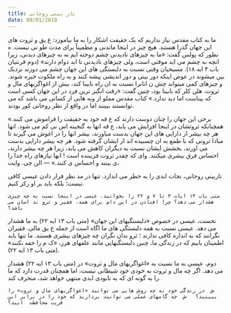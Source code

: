 ```yaml
---
title: تار بینی روحانی
date: 08/01/2018
---
```


ما به کتاب مقدس نیاز نداریم که یک حقیقت اشکار را به ما بیاموزد: ع یق و ثروت های این جهان گذرا هستند. هیچ چیز در اینجا ماندنی و مطميناً برای مدت طو نی نیست. ه نطور که پولس گفت: «ما به چیزهای نادیدنی چشم دوخته ایم نه به چیزهای دیدنی، زیرا انچه به چشم می اید موقتی است، ولی چیزهای نادیدنی تا ابد دوام دارند» (دوم قرنتیان باب ۴ ایه ۱۸). مسیحیان وقتی نسبت به دلبستگی های این جهان چشم می دوزند نزدیک بین میشوند در عوض اینکه دور بینی و دور اندیشی پیشه کنند و به راه ملکوت خیره شوند. و چیزهای کمی میتواند چش ن انانرا نسبت به ان راه نابینا کند، بیش از اغواگریهای مال و ثروت. هلن کلر که نابینا بود، چنین گفت: «رقت انگیز ترین فرد در این جهان کسی است که بیناست اما دید ندارد.» کتاب مقدس مملو از  ونه هایی از کسانی می باشد که می توانستند ببینند اما در واقع از نظر روحانی کور بودند.

«برخی این جهان را چنان دوست دارند که ع قه خود به حقیقت را فراموش می کنند. همچنانکه ثروتشان در اینجا افزایش می یابد، ع قه انها به گنجینه اس نی کم می شود. انها هر چه بیشر از دارایی های این جهان بدست میاورند، بیشر انها را در اغوش می گیرند تا مبادا ثروتی که با طمع به ان چسبیده اند از ایشان گرفته شود. هر چه بیشر دارایی بدست می اورند، بخشش ایشان نسبت به دیگران کاهش می یابد، زیرا هر چه بیشر دارند، احساس فرق بیشری میکنند. وای که چقدر ثروت فریبنده است ! انها نیازهای راه خدا را  ی بینند و احساس  ی کنند.» — الن جی. وایت،

تاربینی روحانی، نجات ابدی را به خطر می اندازد. تنها در مد نظر قرار دادن عیسی کافی نیست؛ بلکه باید بر او  رکز کنیم.

`متی باب ١۳ ایات ۳ تا ۷ و ۲۲ را بخوانید. عیسی در اینجا نسبت به چه چیزی هشدار می دهد؟ چرا افتادن در این دام برای همه، فقیر و ثرو ند اسان می باشد؟`

نخست، عیسی در خصوص «دلبستگیهای این جهان» (متی باب ۱۳ ایه ۲۲) به ما هشدار می دهد. عیسی نسبت به همه دلبستگی های ما اگاه است از جمله ع یق مالی. فقیران نگرانند که به اندازه کافی ندارند ؛ ثرو ندان نگران چه چیزهای بیشری هستند. ما تنها باید اطمینان یابیم که در زندگی ما، چنین دلبستگیهایی مانند علفهای هرز، «ک م را خفه نکنند» (متی باب ۱۳ ایه ۲۲).

دوم، عیسی به ما نسبت به «اغواگریهای مال و ثروت» در (متی باب ۱۳ ایه ۲۲) هشدار می دهد. اگر چه مال و ثروت به خودی خود شیطانی نیست، اما همچنان قدرت دارد که ما را به گونه ای که به نابودی ابدی منتهی خواهد شد، منحرف کند.

`ش  در زندگی خود به چه روش هایی می توانید «اغواگریهای مال و ثروت» را ببینید؟￼￼ ش  چه گامهای عملی می توانید بردارید که خود را در برابر این فریب محافظت  ایید؟`